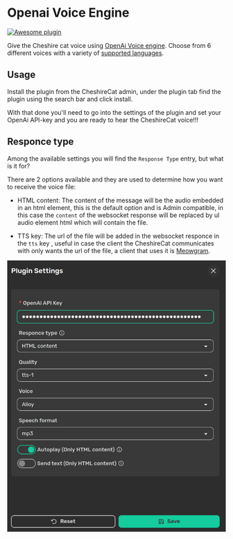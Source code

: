 # Openai Voice Engine

[![Awesome plugin](https://custom-icon-badges.demolab.com/static/v1?label=&message=Awesome+plugin&color=000000&style=for-the-badge&logo=cheshire_cat_ai)](https://)  

Give the Cheshire cat voice using [OpenAi Voice engine](https://openai.com/blog/navigating-the-challenges-and-opportunities-of-synthetic-voices). Choose from 6 different voices with a variety of [supported languages](https://platform.openai.com/docs/guides/text-to-speech/supported-languages).


## Usage

Install the plugin from the CheshireCat admin, under the plugin tab find the plugin using the search bar and click install.

With that done you'll need to go into the settings of the plugin and set your OpenAi API-key and you are ready to hear the CheshireCat voice!!!

## Responce type

Among the available settings you will find the `Response Type` entry, but what is it for?

There are 2 options available and they are used to determine how you want to receive the voice file:

- HTML content: The content of the message will be the audio embedded in an html element, this is the default option and is Admin compatible, in this case the `content` of the websocket response will be replaced by ul audio element html which will contain the file.

- TTS key: The url of the file will be added in the websocket responce in the `tts` key , useful in case the client the CheshireCat communicates with only wants the url of the file, a client that uses it is [Meowgram](https://github.com/Pingdred/Meowgram).

![alt text](img/settings.png)
